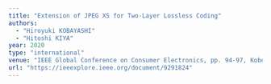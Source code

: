 ```yaml
---
title: "Extension of JPEG XS for Two-Layer Lossless Coding"
authors:
  - "Hiroyuki KOBAYASHI"
  - "Hitoshi KIYA"
year: 2020
type: "international"
venue: "IEEE Global Conference on Consumer Electronics, pp. 94-97, Kobe, Japan, 2020-10-14."
url: "https://ieeexplore.ieee.org/document/9291824"
---
```

